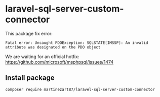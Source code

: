 # laravel-sql-server-custom-connector

This package fix error:

```Fatal error: Uncaught PDOException: SQLSTATE[IMSSP]: An invalid attribute was designated on the PDO object```

We are waiting for an official hotfix: https://github.com/microsoft/msphpsql/issues/1474

## Install package

```composer require martinezart87/laravel-sql-server-custom-connector```